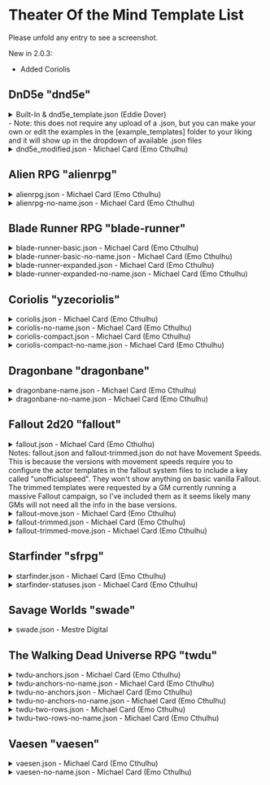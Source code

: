 # Theater Of the Mind Template List

Please unfold any entry to see a screenshot.

New in 2.0.3:
  - Added Coriolis

## DnD5e "dnd5e"

<details>

  ![](./images/preview1.png)
  <summary>
  Built-In & dnd5e_template.json (Eddie Dover)
  <br/>
  - Note: this does not require any upload of a .json, but you can make your own or edit the examples in the [example_templates] folder to your liking and it will show up in the dropdown of available .json files
  </summary>
</details>

<details>

![](./example_templates/dnd5e/dnd5e_modified.jpg)

<summary>dnd5e_modified.json - Michael Card (Emo Cthulhu)</summary></details>

## Alien RPG "alienrpg"

<details>

![](./example_templates/alienrpg/alienrpg.jpg)

<summary>
alienrpg.json - Michael Card (Emo Cthulhu)</summary>
</details>

<details>

![](./example_templates/alienrpg/alienrpg-no-name.jpg)

<summary>
alienrpg-no-name.json - Michael Card (Emo Cthulhu)</summary>
</details>

## Blade Runner RPG "blade-runner"

<details>

![](./example_templates/blade-runner/blade-runner-basic.jpg)

<summary>blade-runner-basic.json - Michael Card (Emo Cthulhu)</summary></details>

<details>

![](./example_templates/blade-runner/blade-runner-basic-no-name.jpg)

<summary>blade-runner-basic-no-name.json - Michael Card (Emo Cthulhu)</summary></details>

<details>

![](./example_templates/blade-runner/blade-runner-expanded.jpg)

<summary>blade-runner-expanded.json - Michael Card (Emo Cthulhu)</summary></details>

<details>

![](./example_templates/blade-runner/blade-runner-expanded-no-name.jpg)

<summary>blade-runner-expanded-no-name.json - Michael Card (Emo Cthulhu)</summary></details>

## Coriolis "yzecoriolis"

<details>

![](./example_templates/coriolis/coriolis.jpg)

<summary>coriolis.json - Michael Card (Emo Cthulhu)</summary></details>

<details>

![](./example_templates/coriolis/coriolis-no-name.jpg)

<summary>coriolis-no-name.json - Michael Card (Emo Cthulhu)</summary></details>

<details>

![](./example_templates/coriolis/coriolis-compact.jpg)

<summary>coriolis-compact.json - Michael Card (Emo Cthulhu)</summary></details>

<details>

![](./example_templates/coriolis/coriolis-compact-no-name.jpg)

<summary>coriolis-compact-no-name.json - Michael Card (Emo Cthulhu)</summary></details>

## Dragonbane "dragonbane"

<details>

![](./example_templates/dragonbane/dragonbane-name.jpg)

<summary>dragonbane-name.json - Michael Card (Emo Cthulhu)</summary></details>

<details>

![](./example_templates/dragonbane/dragonbane-no-name.jpg)

<summary>dragonbane-no-name.json - Michael Card (Emo Cthulhu)</summary></details>

## Fallout 2d20 "fallout"

<details>

![](./example_templates/fallout/fallout.jpg)

<summary>fallout.json - Michael Card (Emo Cthulhu)</br>Notes: fallout.json and fallout-trimmed.json do not have Movement Speeds. This is because the versions with movement speeds require you to configure the actor templates in the fallout system files to include a key called "unofficialspeed". They won't show anything on basic vanilla Fallout. The trimmed templates were requested by a GM currently running a massive Fallout campaign, so I've included them as it seems likely many GMs will not need all the info in the base versions.</summary></details>

<details>

![](./example_templates/fallout/fallout-move.jpg)

<summary>fallout-move.json - Michael Card (Emo Cthulhu)</summary></details>

<details>

![](./example_templates/fallout/fallout-trimmed.jpg)

<summary>fallout-trimmed.json - Michael Card (Emo Cthulhu)</summary></details>

<details>

![](./example_templates/fallout/fallout-trimmed-move.jpg)

<summary>fallout-trimmed-move.json - Michael Card (Emo Cthulhu)</summary></details>

## Starfinder "sfrpg"

<details>

![](./example_templates/starfinder/starfinder.jpg)

<summary>starfinder.json - Michael Card (Emo Cthulhu)</summary></details>

<details>

![](./example_templates/starfinder/starfinder-statuses.jpg)

<summary>starfinder-statuses.json - Michael Card (Emo Cthulhu)</summary></details>

## Savage Worlds "swade"

<details>

![](./example_templates/swade/swade.jpg)

<summary>swade.json - Mestre Digital</summary></details>

## The Walking Dead Universe RPG "twdu"

<details>

![](./example_templates/thewalkingdead/twdu-anchors.jpg)

<summary>twdu-anchors.json - Michael Card (Emo Cthulhu)</summary></details>

<details>

![](./example_templates/thewalkingdead/twdu-anchors-no-name.jpg)

<summary>twdu-anchors-no-name.json - Michael Card (Emo Cthulhu)</summary></details>

<details>

![](./example_templates/thewalkingdead/twdu-no-anchors.jpg)

<summary>twdu-no-anchors.json - Michael Card (Emo Cthulhu)</summary></details>

<details>

![](./example_templates/thewalkingdead/twdu-no-anchors-no-name.jpg)

<summary>twdu-no-anchors-no-name.json - Michael Card (Emo Cthulhu)</summary></details>

<details>

![](./example_templates/thewalkingdead/twdu-two-rows.jpg)

<summary>twdu-two-rows.json - Michael Card (Emo Cthulhu)</summary></details>

<details>

![](./example_templates/thewalkingdead/twdu-two-rows-no-name.jpg)

<summary>twdu-two-rows-no-name.json - Michael Card (Emo Cthulhu)</summary></details>

## Vaesen "vaesen"

<details>

![](./example_templates/vaesen/vaesen.jpg)

<summary>vaesen.json - Michael Card (Emo Cthulhu)</summary></details>

<details>

![](./example_templates/vaesen/vaesen-no-name.jpg)

<summary>vaesen-no-name.json - Michael Card (Emo Cthulhu)</summary></details>
